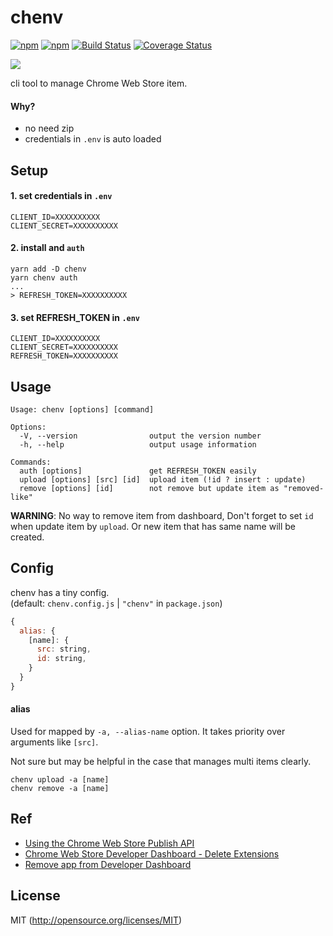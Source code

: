 # chenv

[![npm](https://img.shields.io/npm/v/chenv.svg?style=flat-square)](https://www.npmjs.com/package/chenv)
[![npm](https://img.shields.io/npm/dm/chenv.svg?style=flat-square)](https://www.npmjs.com/package/chenv)
[![Build Status](https://img.shields.io/travis/kthjm/chenv.svg?style=flat-square)](https://travis-ci.org/kthjm/chenv)
[![Coverage Status](https://img.shields.io/codecov/c/github/kthjm/chenv.svg?style=flat-square)](https://codecov.io/github/kthjm/chenv)

[![](https://i.gyazo.com/39ffa21462c1212d0e53077b6b4a51b7.jpg)](https://www.google.com/search?q=jackie+chan+drunken+master+2&tbm=isch)

cli tool to manage Chrome Web Store item.

#### Why?
- no need zip
- credentials in `.env` is auto loaded

## Setup

#### 1. set credentials in `.env`
```
CLIENT_ID=XXXXXXXXXX
CLIENT_SECRET=XXXXXXXXXX
```
#### 2. install and `auth`
```shell
yarn add -D chenv
yarn chenv auth
...
> REFRESH_TOKEN=XXXXXXXXXX
```
#### 3. set REFRESH_TOKEN in `.env`
```
CLIENT_ID=XXXXXXXXXX
CLIENT_SECRET=XXXXXXXXXX
REFRESH_TOKEN=XXXXXXXXXX
```

## Usage

```shell
Usage: chenv [options] [command]

Options:
  -V, --version                output the version number
  -h, --help                   output usage information

Commands:
  auth [options]               get REFRESH_TOKEN easily
  upload [options] [src] [id]  upload item (!id ? insert : update)
  remove [options] [id]        not remove but update item as "removed-like"
```
**WARNING**: No way to remove item from dashboard, Don't forget to set `id` when update item by `upload`. Or new item that has same name will be created.

## Config
chenv has a tiny config.  
(default: `chenv.config.js` | `"chenv"` in `package.json`)

```js
{
  alias: {
    [name]: {
      src: string,
      id: string,
    }
  }
}
```
#### alias
Used for mapped by `-a, --alias-name` option. It takes priority over arguments like `[src]`.

Not sure but may be helpful in the case that manages multi items clearly.

```shell
chenv upload -a [name]
chenv remove -a [name]
```

## Ref
- [Using the Chrome Web Store Publish API](https://developer.chrome.com/webstore/using_webstore_api)
- [Chrome Web Store Developer Dashboard - Delete Extensions](https://groups.google.com/a/chromium.org/forum/#!topic/chromium-apps/4lu5AkM6bZw)
- [Remove app from Developer Dashboard](https://groups.google.com/a/chromium.org/forum/m/#!topic/chromium-apps/Orx2vQD-PSk)

## License
MIT (http://opensource.org/licenses/MIT)

